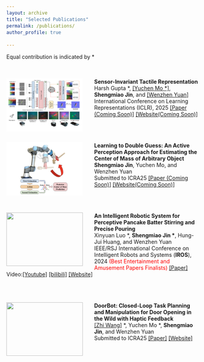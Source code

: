 ```yaml
---
layout: archive
title: "Selected Publications"
permalink: /publications/
author_profile: true

---
```

Equal contribution is indicated by *

<br/><br/>
<img align="left" style="width:200px; height:140px; margin-right:30px" src="/images/sitr.png">
**Sensor-Invariant Tactile Representation**  
Harsh Gupta *, [[Yuchen Mo *]](https://scholar.google.com/citations?user=zzpPyQwAAAAJ&hl=en), __Shengmiao Jin__, and [[Wenzhen Yuan]](https://siebelschool.illinois.edu/about/people/all-faculty/yuanwz)                          
International Conference on Learning Representations (ICLR), 2025 [[Paper (Coming Soon)]]() [[Website(Coming Soon)]]()
<br/><br/>

<br/><br/>
<img align="left" style="width:200px; height:140px; margin-right:30px" src="/images/active_t.png">
**Learning to Double Guess: An Active Perception Approach for Estimating the Center of Mass of Arbitrary Object**  
__Shengmiao Jin__, Yuchen Mo, and Wenzhen Yuan                          
Submitted to ICRA25 [[Paper (Coming Soon)]]() [[Website(Coming Soon)]]()
<br/><br/>

<br/><br/>
<img align="left" style="width:200px; height:140px; margin-right:30px" src="/images/pouring.gif">
**An Intelligent Robotic System for Perceptive Pancake Batter Stirring and Precise Pouring**  
Xinyuan Luo *, __Shengmiao Jin *__, Hung-Jui Huang, and Wenzhen Yuan                          
IEEE/RSJ International Conference on Intelligent Robots and Systems (**IROS**), 2024 <span style="color:red">(Best Entertainment and Amusement Papers Finalists)</span>  [[Paper]](https://arxiv.org/abs/2407.01755) Video:[[Youtube]](https://www.youtube.com/watch?si=ikU3lOzVro_94tGz&v=-295mNAnFLk&feature=youtu.be) [[bilibili]](https://www.bilibili.com/video/BV1qChee8Ewg) [[Website]](https://luoxinyuan.github.io/pancake/)
<br/><br/>

<br/><br/>
<img align="left" style="width:200px; height:140px; margin-right:30px" src="/images/doorbot.gif">
**DoorBot: Closed-Loop Task Planning and Manipulation for Door Opening in the Wild with Haptic Feedback**  
[[Zhi Wang]](tx-leo.github.io) *, Yuchen Mo *, __Shengmiao Jin__, and Wenzhen Yuan                          
Submitted to ICRA25 [[Paper]](https://tx-leo.github.io/data/ICRA2025_DoorBot.pdf) [[Website]](https://tx-leo.github.io/DoorBot/)
<br/><br/>



